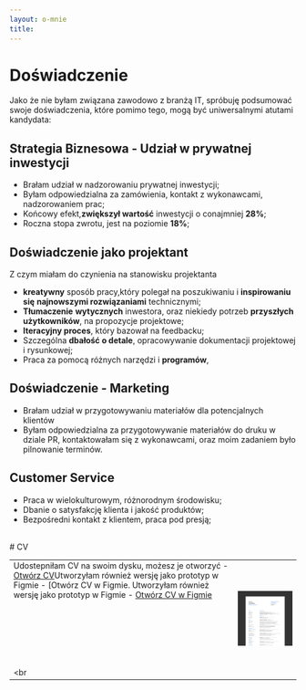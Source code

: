 ```yaml
---
layout: o-mnie
title:
---
```

# Doświadczenie

Jako że nie byłam związana zawodowo z branżą IT,
spróbuję podsumować swoje doświadczenia, które pomimo tego,
mogą być uniwersalnymi atutami kandydata: 


## Strategia Biznesowa - Udział w prywatnej inwestycji

- Brałam udział w nadzorowaniu prywatnej inwestycji;
- Byłam odpowiedzialna za zamówienia, kontakt z wykonawcami, nadzorowaniem prac;
- Końcowy efekt,**zwiększył wartość** inwestycji o conajmniej **28%**;
- Roczna stopa zwrotu, jest na poziomie **18%**;



## Doświadczenie jako projektant

Z czym miałam do czynienia na stanowisku projektanta 

- **kreatywny** sposób pracy,który polegał na poszukiwaniu i **inspirowaniu się** **najnowszymi rozwiązaniami** technicznymi;
- **Tłumaczenie** **wytycznych** inwestora, oraz niekiedy potrzeb **przyszłych użytkowników**, na propozycje projektowe;
- **Iteracyjny proces**, który bazował na feedbacku;
- Szczególna **dbałość o detale**, opracowywanie dokumentacji projektowej i rysunkowej;
- Praca za pomocą różnych narzędzi i **programów**, 

## Doświadczenie - Marketing

- Brałam udział w przygotowywaniu materiałów dla potencjalnych klientów
- Byłam odpowiedzialna za przygotowywanie materiałów do druku w dziale PR, kontaktowałam się z wykonawcami, oraz moim zadaniem było pilnowanie terminów.

## Customer Service

- Praca w wielokulturowym, różnorodnym środowisku;
- Dbanie o satysfakcję klienta i jakość produktów;
- Bezpośredni kontakt z klientem, praca pod presją;


<br>
# CV



|                                                              |                                                              |
| ------------------------------------------------------------ | -----------------------------------------------------------: |
| Udostepniłam CV na swoim dysku, możesz je otworzyć -  [Otwórz CV](https://drive.google.com/file/d/1hEogPlysEIRWZVdXuUgcO1zGA7fMLJJW/view?usp=sharing)Utworzyłam również wersję jako prototyp w Figmie - [Otwórz CV w Figmie.                                          Utworzyłam również wersję jako prototyp w Figmie - [Otwórz CV w Figmie](https://www.figma.com/proto/hi6MsvVflNzFSG0QDNcBaK/Anita_Kasperek_CV?node-id=73%3A66&scaling=min-zoom&page-id=71%3A0)<br/><br/><br/><br/><br/><br/><br/><br/><br | <img src="https://raw.githubusercontent.com/AnitakasperekUX/AnitakasperekUX.github.io/main/assets/img/Frame%202.png" style="zoom:45%;" /> |

